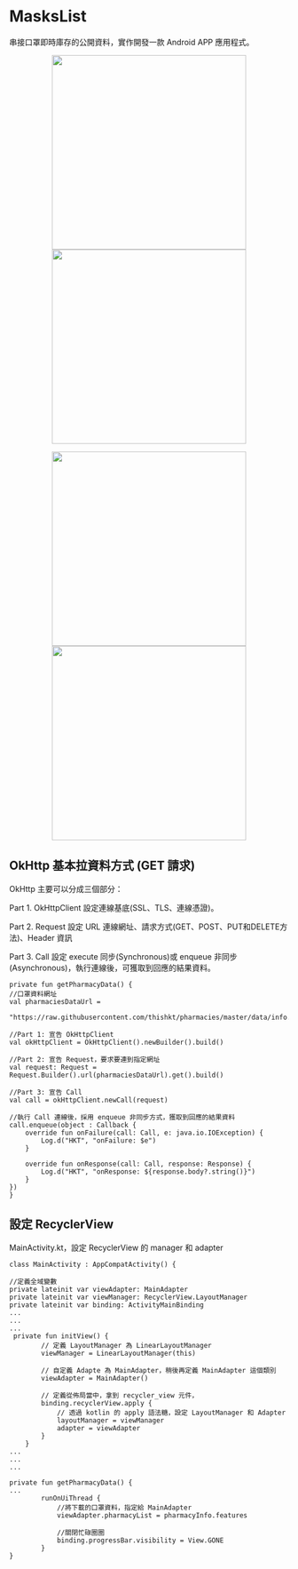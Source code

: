 # MasksList
串接口罩即時庫存的公開資料，實作開發一款 Android APP 應用程式。
<p align="center">
	<img src="https://user-images.githubusercontent.com/40682280/176395938-530188b4-6a2f-40a3-852d-7e5297f6a0c6.png" width="350"> <img src="https://user-images.githubusercontent.com/40682280/176396780-a3fe2ecc-46b4-44de-9651-d21167d97027.png" width="350">
<p>
<p align="center">
	<img src="https://user-images.githubusercontent.com/40682280/176396456-67fa42e0-809a-44b1-813a-7b5c9aeac117.png" width="350"> <img src="https://user-images.githubusercontent.com/40682280/176396569-a0c6bd10-b053-4dd9-a729-570b4f769a42.png" width="350">
    
## OkHttp 基本拉資料方式 (GET 請求)
OkHttp 主要可以分成三個部分：

Part 1. OkHttpClient
設定連線基底(SSL、TLS、連線憑證)。

Part 2. Request
設定 URL 連線網址、請求方式(GET、POST、PUT和DELETE方法)、Header 資訊

Part 3. Call
設定 execute 同步(Synchronous)或 enqueue 非同步(Asynchronous)，執行連線後，可獲取到回應的結果資料。

    private fun getPharmacyData() {
    //口罩資料網址
    val pharmaciesDataUrl =
            "https://raw.githubusercontent.com/thishkt/pharmacies/master/data/info.json"

    //Part 1: 宣告 OkHttpClient
    val okHttpClient = OkHttpClient().newBuilder().build()

    //Part 2: 宣告 Request，要求要連到指定網址
    val request: Request = Request.Builder().url(pharmaciesDataUrl).get().build()

    //Part 3: 宣告 Call
    val call = okHttpClient.newCall(request)

    //執行 Call 連線後，採用 enqueue 非同步方式，獲取到回應的結果資料
    call.enqueue(object : Callback {
        override fun onFailure(call: Call, e: java.io.IOException) {
            Log.d("HKT", "onFailure: $e")
        }

        override fun onResponse(call: Call, response: Response) {
            Log.d("HKT", "onResponse: ${response.body?.string()}")
        }
    })
    }

## 設定 RecyclerView
MainActivity.kt，設定 RecyclerView 的 manager 和 adapter

    class MainActivity : AppCompatActivity() {

    //定義全域變數
    private lateinit var viewAdapter: MainAdapter
    private lateinit var viewManager: RecyclerView.LayoutManager
    private lateinit var binding: ActivityMainBinding
    ...
    ...
    ...
     private fun initView() {
            // 定義 LayoutManager 為 LinearLayoutManager
            viewManager = LinearLayoutManager(this)

            // 自定義 Adapte 為 MainAdapter，稍後再定義 MainAdapter 這個類別
            viewAdapter = MainAdapter()

            // 定義從佈局當中，拿到 recycler_view 元件，
            binding.recyclerView.apply {
                // 透過 kotlin 的 apply 語法糖，設定 LayoutManager 和 Adapter
                layoutManager = viewManager
                adapter = viewAdapter
            }
        }
    ...
    ...
    ...

    private fun getPharmacyData() {
    ...
            runOnUiThread {
                //將下載的口罩資料，指定給 MainAdapter
                viewAdapter.pharmacyList = pharmacyInfo.features

                //關閉忙碌圈圈
                binding.progressBar.visibility = View.GONE
            }
    }

